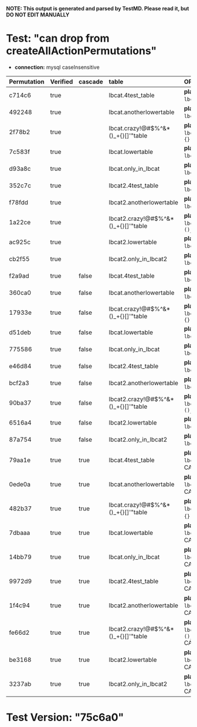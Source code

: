 **NOTE: This output is generated and parsed by TestMD. Please read it, but DO NOT EDIT MANUALLY**

# Test: "can drop from createAllActionPermutations" #

- **connection:** mysql caseInsensitive

| Permutation | Verified | cascade | table                                | OPERATIONS
| :---------- | :------- | :------ | :----------------------------------- | :------
| c714c6      | true     |         | lbcat.4test_table                    | **plan**: DROP TABLE `lbcat`.`4test_table`
| 492248      | true     |         | lbcat.anotherlowertable              | **plan**: DROP TABLE `lbcat`.`anotherlowertable`
| 2f78b2      | true     |         | lbcat.crazy!@#\$%^&*()_+{}[]'"table  | **plan**: DROP TABLE `lbcat`.`crazy!@#\$%^&*()_+{}[]'"table`
| 7c583f      | true     |         | lbcat.lowertable                     | **plan**: DROP TABLE `lbcat`.`lowertable`
| d93a8c      | true     |         | lbcat.only_in_lbcat                  | **plan**: DROP TABLE `lbcat`.`only_in_lbcat`
| 352c7c      | true     |         | lbcat2.4test_table                   | **plan**: DROP TABLE `lbcat2`.`4test_table`
| f78fdd      | true     |         | lbcat2.anotherlowertable             | **plan**: DROP TABLE `lbcat2`.`anotherlowertable`
| 1a22ce      | true     |         | lbcat2.crazy!@#\$%^&*()_+{}[]'"table | **plan**: DROP TABLE `lbcat2`.`crazy!@#\$%^&*()_+{}[]'"table`
| ac925c      | true     |         | lbcat2.lowertable                    | **plan**: DROP TABLE `lbcat2`.`lowertable`
| cb2f55      | true     |         | lbcat2.only_in_lbcat2                | **plan**: DROP TABLE `lbcat2`.`only_in_lbcat2`
| f2a9ad      | true     | false   | lbcat.4test_table                    | **plan**: DROP TABLE `lbcat`.`4test_table`
| 360ca0      | true     | false   | lbcat.anotherlowertable              | **plan**: DROP TABLE `lbcat`.`anotherlowertable`
| 17933e      | true     | false   | lbcat.crazy!@#\$%^&*()_+{}[]'"table  | **plan**: DROP TABLE `lbcat`.`crazy!@#\$%^&*()_+{}[]'"table`
| d51deb      | true     | false   | lbcat.lowertable                     | **plan**: DROP TABLE `lbcat`.`lowertable`
| 775586      | true     | false   | lbcat.only_in_lbcat                  | **plan**: DROP TABLE `lbcat`.`only_in_lbcat`
| e46d84      | true     | false   | lbcat2.4test_table                   | **plan**: DROP TABLE `lbcat2`.`4test_table`
| bcf2a3      | true     | false   | lbcat2.anotherlowertable             | **plan**: DROP TABLE `lbcat2`.`anotherlowertable`
| 90ba37      | true     | false   | lbcat2.crazy!@#\$%^&*()_+{}[]'"table | **plan**: DROP TABLE `lbcat2`.`crazy!@#\$%^&*()_+{}[]'"table`
| 6516a4      | true     | false   | lbcat2.lowertable                    | **plan**: DROP TABLE `lbcat2`.`lowertable`
| 87a754      | true     | false   | lbcat2.only_in_lbcat2                | **plan**: DROP TABLE `lbcat2`.`only_in_lbcat2`
| 79aa1e      | true     | true    | lbcat.4test_table                    | **plan**: DROP TABLE `lbcat`.`4test_table` CASCADE
| 0ede0a      | true     | true    | lbcat.anotherlowertable              | **plan**: DROP TABLE `lbcat`.`anotherlowertable` CASCADE
| 482b37      | true     | true    | lbcat.crazy!@#\$%^&*()_+{}[]'"table  | **plan**: DROP TABLE `lbcat`.`crazy!@#\$%^&*()_+{}[]'"table` CASCADE
| 7dbaaa      | true     | true    | lbcat.lowertable                     | **plan**: DROP TABLE `lbcat`.`lowertable` CASCADE
| 14bb79      | true     | true    | lbcat.only_in_lbcat                  | **plan**: DROP TABLE `lbcat`.`only_in_lbcat` CASCADE
| 9972d9      | true     | true    | lbcat2.4test_table                   | **plan**: DROP TABLE `lbcat2`.`4test_table` CASCADE
| 1f4c94      | true     | true    | lbcat2.anotherlowertable             | **plan**: DROP TABLE `lbcat2`.`anotherlowertable` CASCADE
| fe66d2      | true     | true    | lbcat2.crazy!@#\$%^&*()_+{}[]'"table | **plan**: DROP TABLE `lbcat2`.`crazy!@#\$%^&*()_+{}[]'"table` CASCADE
| be3168      | true     | true    | lbcat2.lowertable                    | **plan**: DROP TABLE `lbcat2`.`lowertable` CASCADE
| 3237ab      | true     | true    | lbcat2.only_in_lbcat2                | **plan**: DROP TABLE `lbcat2`.`only_in_lbcat2` CASCADE

# Test Version: "75c6a0" #